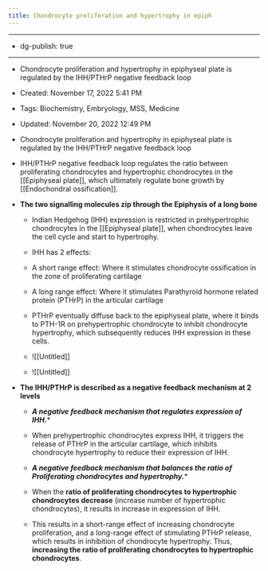 ```yaml
---
title: Chondrocyte proliferation and hypertrophy in epiph
---
```


- --

- dg-publish: true

- --

- Chondrocyte proliferation and hypertrophy in epiphyseal plate is regulated by the IHH/PTHrP negative feedback loop

- Created: November 17, 2022 5:41 PM

- Tags: Biochemistry, Embryology, MSS, Medicine

- Updated: November 20, 2022 12:49 PM

- Chondrocyte proliferation and hypertrophy in epiphyseal plate is regulated by the IHH/PTHrP negative feedback loop

- IHH/PTHrP negative feedback loop regulates the ratio between proliferating chondrocytes and hypertrophic chondrocytes in the [[Epiphyseal plate]], which ultimately regulate bone growth by [[Endochondral ossification]].

- ****************************************************The two signalling molecules zip through the Epiphysis of a long bone****************************************************
	 - Indian Hedgehog (IHH) expression is restricted in prehypertrophic chondrocytes in the [[Epiphyseal plate]], when chondrocytes leave the cell cycle and start to hypertrophy.

	 - IHH has 2 effects:

	 - A short range effect: Where it stimulates chondrocyte ossification in the zone of proliferating cartilage

	 - A long range effect: Where it stimulates Parathyroid hormone related protein (PTHrP) in the articular cartilage

	 - PTHrP eventually diffuse back to the epiphyseal plate, where it binds to PTH-1R on prehypertrophic chondrocyte to inhibit chondrocyte hypertrophy, which subsequently reduces IHH expression in these cells.

	 - ![[Untitled]]

	 - ![[Untitled]]

- ********************************************************************************************The IHH/PTHrP is described as a negative feedback mechanism at 2 levels********************************************************************************************
	 - ***************************************************************A negative feedback mechanism that regulates expression of IHH.****************************************************************

	 - When prehypertrophic chondrocytes express IHH, it triggers the release of PTHrP in the articular cartilage, which inhibits chondrocyte hypertrophy to reduce their expression of IHH.

	 - ***************************************************************************************************************************A negative feedback mechanism that balances the ratio of Proliferating chondrocytes and hypertrophy.****************************************************************************************************************************

	 - When the **ratio of proliferating chondrocytes to hypertrophic chondrocytes decrease** (increase number of hypertrophic chondrocytes), it results in increase in expression of IHH.

	 - This results in a short-range effect of increasing chondrocyte proliferation, and a long-range effect of stimulating PTHrP release, which results in inhibition of chondrocyte hypertrophy. Thus, **increasing the ratio of proliferating chondrocytes to hypertrophic chondrocytes**.
